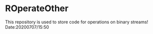 # ROperateOther
This repository is used to store code for operations on binary streams!
Date:20200707/15:50
